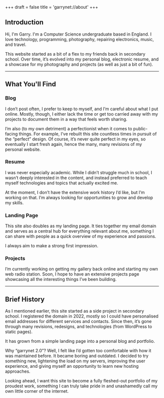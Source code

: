 +++
draft = false
title = 'garrynet://about'
+++

## Introduction

Hi, I'm Garry. I'm a Computer Science undergraduate based in England. I love technology, programming, photography, repairing electronics, music, and travel.

This website started as a bit of a flex to my friends back in secondary school. Over time, it’s evolved into my personal blog, electronic resume, and a showcase for my photography and projects (as well as just a bit of fun).

---

## What You'll Find

### Blog

I don’t post often, I prefer to keep to myself, and I’m careful about what I put online. Mostly, though, I either lack the time or get too carried away with my projects to document them in a way that feels worth sharing.

I’m also (to my own detriment) a perfectionist when it comes to public-facing things. For example, I’ve rebuilt this site countless times in pursuit of the “perfect” design. Of course, it’s never quite perfect in my eyes, so eventually I start fresh again, hence the many, many revisions of my personal website.

### Resume

I was never especially academic. While I didn’t struggle much in school, I wasn’t deeply interested in the content, and instead preferred to teach myself technologies and topics that actually excited me.

At the moment, I don’t have the extensive work history I’d like, but I’m working on that. I’m always looking for opportunities to grow and develop my skills.

### Landing Page

This site also doubles as my landing page. It ties together my email domain and serves as a central hub for everything relevant about me, something I can share with people as a quick overview of my experience and passions.

I always aim to make a strong first impression.

### Projects

I’m currently working on getting my gallery back online and starting my own web radio station. Soon, I hope to have an extensive projects page showcasing all the interesting things I’ve been building.

---

## Brief History

As I mentioned earlier, this site started as a side project in secondary school. I registered the domain in 2022, mostly so I could have personalised email addresses for different services and contacts. Since then, it’s gone through many revisions, redesigns, and technologies (from WordPress to static pages).

It has grown from a simple landing page into a personal blog and portfolio.

Why “garrynet 2.0”? Well, I felt like I’d gotten too comfortable with how it was maintained before. It became boring and outdated. I decided to try something new, lightening the load on my servers, improving the user experience, and giving myself an opportunity to learn new hosting approaches.

Looking ahead, I want this site to become a fully fleshed-out portfolio of my proudest work, something I can truly take pride in and unashamedly call my own little corner of the internet.
